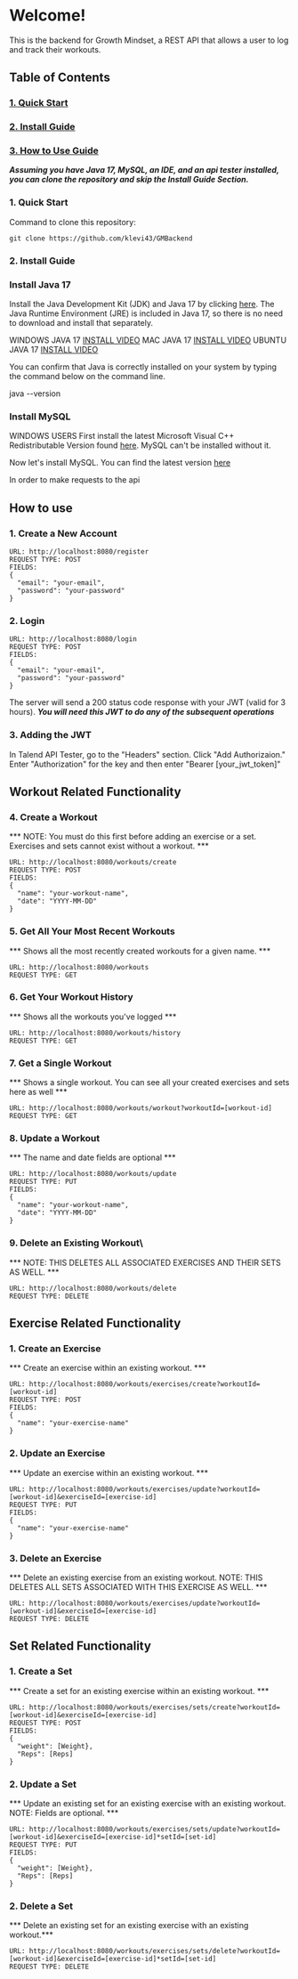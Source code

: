 # Welcome!
This is the backend for Growth Mindset, a REST API that allows a user to log and track their workouts.

## Table of Contents
### [1. Quick Start](#Quick-Start)
### [2. Install Guide](#Install-Guide)
### [3. How to Use Guide](#How-to-Use-Guide)

***Assuming you have Java 17, MySQL, an IDE, and an api tester installed, you can clone the repository and skip the Install Guide Section.***

### <a name="Quick-Start">1. Quick Start<a>

Command to clone this repository:

``` 
git clone https://github.com/klevi43/GMBackend
```


### <a name="Install-Guide">2. Install Guide<a>

### Install Java 17 

Install the Java Development Kit (JDK) and Java 17 by clicking [here](https://www.oracle.com/java/technologies/javase/jdk17-0-13-later-archive-downloads.html). The Java Runtime Environment (JRE) is included in Java 17, so there is no need to download and install that separately. 


WINDOWS JAVA 17 [INSTALL VIDEO](https://www.youtube.com/watch?v=cL4GcZ6GJV8)
MAC JAVA 17 [INSTALL VIDEO](https://www.youtube.com/watch?v=SdKIBGnkhDY)
UBUNTU JAVA 17 [INSTALL VIDEO](https://www.youtube.com/watch?v=vVrIDJ--GOA)

You can confirm that Java is correctly installed on your system by typing the command below on the command line.

java --version

### Install MySQL

WINDOWS USERS First install the latest Microsoft Visual C++ Redistributable Version found [here](https://learn.microsoft.com/en-us/cpp/windows/latest-supported-vc-redist?view=msvc-170#latest-microsoft-visual-c-redistributable-version). MySQL can't be installed without it.



Now let's install MySQL. You can find the latest version [here](https://dev.mysql.com/downloads/mysql/)

In order to make requests to the api


## How to use

### 1. Create a New Account
```
URL: http://localhost:8080/register
REQUEST TYPE: POST
FIELDS:
{
  "email": "your-email",
  "password": "your-password"
}
```


### 2. Login 
```
URL: http://localhost:8080/login
REQUEST TYPE: POST
FIELDS:
{
  "email": "your-email",
  "password": "your-password"
}
```

The server will send a 200 status code response with your JWT (valid for 3 hours).
***You will need this JWT to do any of the subsequent operations***

### 3. Adding the JWT
In Talend API Tester, go to the "Headers" section. Click "Add Authorizaion."
Enter "Authorization" for the key and then enter "Bearer [your_jwt_token]"

## Workout Related Functionality
### 4. Create a Workout
*** NOTE: You must do this first before adding an exercise or a set. Exercises and sets cannot exist without a workout. ***
```
URL: http://localhost:8080/workouts/create
REQUEST TYPE: POST
FIELDS:
{
  "name": "your-workout-name",
  "date": "YYYY-MM-DD"
}
```

### 5. Get All Your Most Recent Workouts
*** Shows all the most recently created workouts for a given name. ***
```
URL: http://localhost:8080/workouts
REQUEST TYPE: GET
```

### 6. Get Your Workout History
*** Shows all the workouts you've logged ***
```
URL: http://localhost:8080/workouts/history
REQUEST TYPE: GET
```

### 7. Get a Single Workout 
*** Shows a single workout. You can see all your created exercises and sets here as well ***
```
URL: http://localhost:8080/workouts/workout?workoutId=[workout-id]
REQUEST TYPE: GET
```

### 8. Update a Workout 
*** The name and date fields are optional ***
```
URL: http://localhost:8080/workouts/update
REQUEST TYPE: PUT
FIELDS:
{
  "name": "your-workout-name",
  "date": "YYYY-MM-DD"
}
```
### 9. Delete an Existing Workout\
*** NOTE: THIS DELETES ALL ASSOCIATED EXERCISES AND THEIR SETS AS WELL. ***
```
URL: http://localhost:8080/workouts/delete
REQUEST TYPE: DELETE
```

## Exercise Related Functionality
### 1. Create an Exercise
*** Create an exercise within an existing workout. ***

```
URL: http://localhost:8080/workouts/exercises/create?workoutId=[workout-id]
REQUEST TYPE: POST
FIELDS:
{
  "name": "your-exercise-name"
}
```
### 2. Update an Exercise
*** Update an exercise within an existing workout. ***
```
URL: http://localhost:8080/workouts/exercises/update?workoutId=[workout-id]&exerciseId=[exercise-id]
REQUEST TYPE: PUT
FIELDS:
{
  "name": "your-exercise-name"
}
```

### 3. Delete an Exercise
*** Delete an existing exercise from an existing workout. NOTE: THIS DELETES ALL SETS ASSOCIATED WITH THIS EXERCISE AS WELL. ***
```
URL: http://localhost:8080/workouts/exercises/update?workoutId=[workout-id]&exerciseId=[exercise-id]
REQUEST TYPE: DELETE
```

## Set Related Functionality
### 1. Create a Set
*** Create a set for an existing exercise within an existing workout. ***
```
URL: http://localhost:8080/workouts/exercises/sets/create?workoutId=[workout-id]&exerciseId=[exercise-id]
REQUEST TYPE: POST
FIELDS:
{
  "weight": [Weight},
  "Reps": [Reps]
}
```

### 2. Update a Set
*** Update an existing set for an existing exercise with an existing workout. NOTE: Fields are optional. ***
```
URL: http://localhost:8080/workouts/exercises/sets/update?workoutId=[workout-id]&exerciseId=[exercise-id]*setId=[set-id]
REQUEST TYPE: PUT
FIELDS:
{
  "weight": [Weight},
  "Reps": [Reps]
}
```

### 2. Delete a Set
*** Delete an existing set for an existing exercise with an existing workout.***
```
URL: http://localhost:8080/workouts/exercises/sets/delete?workoutId=[workout-id]&exerciseId=[exercise-id]*setId=[set-id]
REQUEST TYPE: DELETE
```

